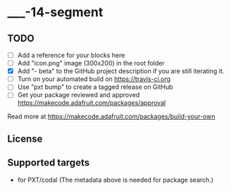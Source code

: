# ___-14-segment



## TODO

- [ ] Add a reference for your blocks here
- [ ] Add "icon.png" image (300x200) in the root folder
- [x] Add "- beta" to the GitHub project description if you are still iterating it.
- [ ] Turn on your automated build on https://travis-ci.org
- [ ] Use "pxt bump" to create a tagged release on GitHub
- [ ] Get your package reviewed and approved https://makecode.adafruit.com/packages/approval

Read more at https://makecode.adafruit.com/packages/build-your-own

## License



## Supported targets

* for PXT/codal
(The metadata above is needed for package search.)

